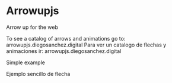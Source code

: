 # Arrowupjs
Arrow up for the web

To see a catalog of arrows and animations go to: arrowupjs.diegosanchez.digital
Para ver un catalogo de flechas y animaciones ir: arrowupjs.diegosanchez.digital


Simple example
<!DOCTYPE html>
<html lang="es" dir="ltr">
  <head>
    <meta charset="utf-8">
    <link rel="stylesheet" href="https://www.diegosanchez.digital/arrowupjs/arrow.css">
    <title>Arrowup</title>
  </head>
  <body>
    <div id="arrow-up"></div>

  <script src="https://ajax.googleapis.com/ajax/libs/jquery/2.1.4/jquery.min.js" charset="utf-8"></script>
  <script src="https://www.diegosanchez.digital/arrowupjs/arrow.js" charset="utf-8"></script>
  <script type="text/javascript">
    var values = {
      img: 'flecha10', //Name of the image you want from the arrow catalog
      position: 'right', //Arrow position on screen. left or right
      size: 'md', //Arrow size. small (sm), medium (md) and large (lg)
      color: '#f3f454', //Indicate color with hexagesimal code
      animation: 'swing'//No animation (none), turn (turn), enlarge (enlarge), swing (swing)
    }
    arrowAdd(values);//Arrow initializer
  </script>
  </body>
</html>



Ejemplo sencillo de flecha

<!DOCTYPE html>
<html lang="es" dir="ltr">
  <head>
    <meta charset="utf-8">
    <link rel="stylesheet" href="https://www.diegosanchez.digital/arrowupjs/arrow.css">
    <title>Flecha de subida</title>
  </head>
  <body>
    <div id="arrow-up"></div>

  <script src="https://ajax.googleapis.com/ajax/libs/jquery/2.1.4/jquery.min.js" charset="utf-8"></script>
  <script src="https://www.diegosanchez.digital/arrowupjs/arrow.js" charset="utf-8"></script>
  <script type="text/javascript">
    var values = {
      img: 'flecha10', //Nombre de la imagen que se desea del catálogo de flechas
      position: 'right', //Posición en pantalla de la flecha. Izquierda (left) o derecha (right)
      size: 'md', //Tamaño de la flecha pequeña (sm), mediana (md) y grande (lg)
      color: '#f3f454', //Indicar color con codigo hexagesimal
      animation: 'swing'//Sin animacion (none), giro (turn), ampliacion (enlarge), balanceo (swing)
    }
    arrowAdd(values);//Inicializador de la flecha
  </script>
  </body>
</html>
